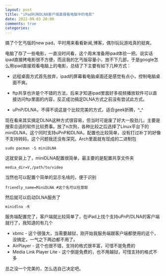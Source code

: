 ```yaml
---
layout: post
title: "iPad利用DLNA客户端直接看电脑中的电影"
date: 2012-09-03 20:00
comments: true
categories: 
---
```

搞了个乞丐版的new pad，平时用来看看新闻,博客，偶尔玩玩游戏真的挺爽。

电脑了存了一些电影，一直没时间看，这个周末准备用ipad体验一把。说实话ipad直接拷电影很不方便，而且我的乞丐版容量小，放不下几部，于是google怎么用ipad直接观看电脑上的电影，总结了下主要有如下几种方式：

- 远程桌面方式首先放弃，ipad的屏幕看电脑桌面还是感觉有点小，控制电脑桌面不爽。

- ftp共享也许是个不错的方法，后来才知道ipad里面好多视频播放软件可以直接访问ftp里面的内容，反正成功搞定DLNA方式之前没有尝试此方式。

- uPnP/DLNA，不得不说这是个比较完美的方式，适合geek折腾，^_^

现在看来其实搞定DLNA这种方式很容易，但当时可是废了好大一股劲儿，主要是搜索合适的软件比较费事。放了n次狗，各种比较之后选择了Linux平台下的miniDLNA，这个同时支持uPnP和DLNA，配置也比较简单，没有打过补丁的好像不支持转码，这个问题我还没有深究。Arch里面就有现成的二进制包

    sudo pacman -S miniDLNA

这就安装上了，miniDLNA配置很简单，最主要的是配置共享文件夹

    media_dir=V,/path/to/video

当然也可以配置个简单的显示名啥的，便于识别

    friendly_name=MiniDLNA #这个名可以任意取

然后就可以启动DLNA服务了

    minidlna -R

服务端配置完了，客户端就比较简单了，在iPad上找个支持uPnP/DLNA的客户端就行了，我知道的有几个

- xbmc - 这个很强大，当需要越狱，刚开始我服务端跟客户端都使用的这个，没搞定，一气之下两边都不用了。
- AirPlayer - 这个也很不错，支持的格式很丰富，可惜不是免费的
- Media Link Player Lite - 这个倒是免费的，也不用越狱，可惜支持的格式不多

总之没一个完美的，怎么选自己决定吧。